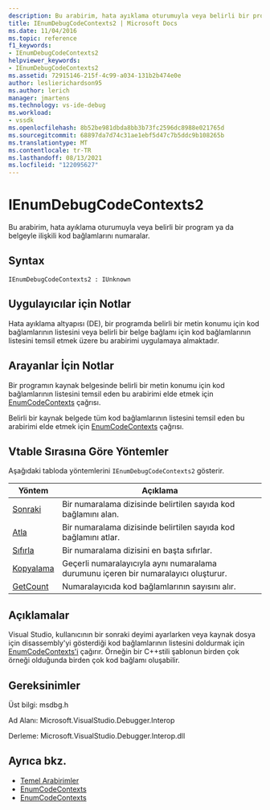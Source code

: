 ```yaml
---
description: Bu arabirim, hata ayıklama oturumuyla veya belirli bir program ya da belgeyle ilişkili kod bağlamlarını numaralar.
title: IEnumDebugCodeContexts2 | Microsoft Docs
ms.date: 11/04/2016
ms.topic: reference
f1_keywords:
- IEnumDebugCodeContexts2
helpviewer_keywords:
- IEnumDebugCodeContexts2
ms.assetid: 72915146-215f-4c99-a034-131b2b474e0e
author: leslierichardson95
ms.author: lerich
manager: jmartens
ms.technology: vs-ide-debug
ms.workload:
- vssdk
ms.openlocfilehash: 8b52be981dbda8bb3b73fc2596dc8988e021765d
ms.sourcegitcommit: 68897da7d74c31ae1ebf5d47c7b5ddc9b108265b
ms.translationtype: MT
ms.contentlocale: tr-TR
ms.lasthandoff: 08/13/2021
ms.locfileid: "122095627"
---
```

# <a name="ienumdebugcodecontexts2"></a>IEnumDebugCodeContexts2
Bu arabirim, hata ayıklama oturumuyla veya belirli bir program ya da belgeyle ilişkili kod bağlamlarını numaralar.

## <a name="syntax"></a>Syntax

```
IEnumDebugCodeContexts2 : IUnknown
```

## <a name="notes-for-implementers"></a>Uygulayıcılar için Notlar
 Hata ayıklama altyapısı (DE), bir programda belirli bir metin konumu için kod bağlamlarının listesini veya belirli bir belge bağlamı için kod bağlamlarının listesini temsil etmek üzere bu arabirimi uygulamaya almaktadır.

## <a name="notes-for-callers"></a>Arayanlar İçin Notlar
 Bir programın kaynak belgesinde belirli bir metin konumu için kod bağlamlarının listesini temsil eden bu arabirimi elde etmek için [EnumCodeContexts](../../../extensibility/debugger/reference/idebugprogram2-enumcodecontexts.md) çağrısı.

 Belirli bir kaynak belgede tüm kod bağlamlarının listesini temsil eden bu arabirimi elde etmek için [EnumCodeContexts](../../../extensibility/debugger/reference/idebugdocumentcontext2-enumcodecontexts.md) çağrısı.

## <a name="methods-in-vtable-order"></a>Vtable Sırasına Göre Yöntemler
 Aşağıdaki tabloda yöntemlerini `IEnumDebugCodeContexts2` gösterir.

|Yöntem|Açıklama|
|------------|-----------------|
|[Sonraki](../../../extensibility/debugger/reference/ienumdebugcodecontexts2-next.md)|Bir numaralama dizisinde belirtilen sayıda kod bağlamını alan.|
|[Atla](../../../extensibility/debugger/reference/ienumdebugcodecontexts2-skip.md)|Bir numaralama dizisinde belirtilen sayıda kod bağlamını atlar.|
|[Sıfırla](../../../extensibility/debugger/reference/ienumdebugcodecontexts2-reset.md)|Bir numaralama dizisini en başta sıfırlar.|
|[Kopyalama](../../../extensibility/debugger/reference/ienumdebugcodecontexts2-clone.md)|Geçerli numaralayıcıyla aynı numaralama durumunu içeren bir numaralayıcı oluşturur.|
|[GetCount](../../../extensibility/debugger/reference/ienumdebugcodecontexts2-getcount.md)|Numaralayıcıda kod bağlamlarının sayısını alır.|

## <a name="remarks"></a>Açıklamalar
 Visual Studio, kullanıcının bir sonraki deyimi ayarlarken veya kaynak dosya için disassembly'yi gösterdiği kod bağlamlarının listesini doldurmak için [EnumCodeContexts'i](../../../extensibility/debugger/reference/idebugprogram2-enumcodecontexts.md) çağırır. Örneğin bir C++stili şablonun birden çok örneği olduğunda birden çok kod bağlamı oluşabilir.

## <a name="requirements"></a>Gereksinimler
 Üst bilgi: msdbg.h

 Ad Alanı: Microsoft.VisualStudio.Debugger.Interop

 Derleme: Microsoft.VisualStudio.Debugger.Interop.dll

## <a name="see-also"></a>Ayrıca bkz.
- [Temel Arabirimler](../../../extensibility/debugger/reference/core-interfaces.md)
- [EnumCodeContexts](../../../extensibility/debugger/reference/idebugprogram2-enumcodecontexts.md)
- [EnumCodeContexts](../../../extensibility/debugger/reference/idebugdocumentcontext2-enumcodecontexts.md)
